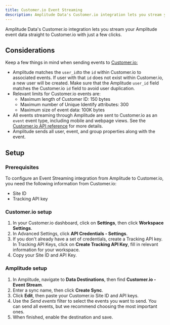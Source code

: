 ```yaml
---
title: Customer.io Event Streaming
description: Amplitude Data's Customer.io integration lets you stream your Amplitude event data straight to Customer.io with just a few clicks.
---
```


Amplitude Data's Customer.io integration lets you stream your Amplitude event data straight to Customer.io with just a few clicks.

## Considerations

Keep a few things in mind when sending events to [Customer.io:](http://customer.io/)

- Amplitude matches the `user_id`to the `id` within Customer.io to associated events. If user with that `id` does not exist within Customer.io, a new user will be created. Make sure that the Amplitude `user_id` field matches the Customer.io `id` field to avoid user duplication.
- Relevant limits for Customer.io events are:
  - Maximum length of Customer ID: 150 bytes
  - Maximum number of Unique Identify attributes: 300
  - Maximum size of event data: 100K bytes
- All events streaming through Amplitude are sent to Customer.io as an `event` event type, including mobile and webpage views. See the [Customer.io API reference](https://www.customer.io/docs/api/#tag/Track-Events) for more details.
- Amplitude sends all user, event, and group properties along with the event.

## Setup

### Prerequisites

To configure an Event Streaming integration from Amplitude to Customer.io, you need the following information from Customer.io:

- Site ID
- Tracking API key

### Customer.io setup

1. In your Customer.io dashboard, click on **Settings**, then click **Workspace Settings**.
2. In Advanced Settings, click **API Credentials - Settings**.
3. If you don't already have a set of credentials, create a Tracking API key. In Tracking API Keys, click on **Create Tracking API Key**, fill in relevant information for your workspace.
4. Copy your Site ID and API Key.

### Amplitude setup 

1. In Amplitude, navigate to **Data Destinations**, then find **Customer.io - Event Stream**.
2. Enter a sync name, then click **Create Sync**.
3. Click **Edit**, then paste your Customer.io Site ID and API keys.
4. Use the _Send events_ filter to select the events you want to send. You can send all events, but we recommend choosing the most important ones.
5. When finished, enable the destination and save.